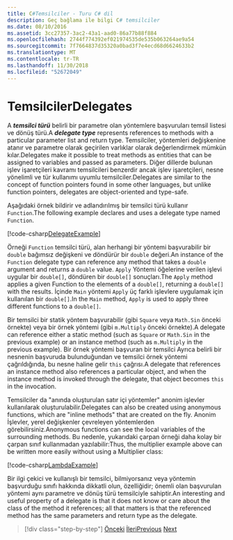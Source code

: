 ```yaml
---
title: C#Temsilciler - Turu C# dil
description: Geç bağlama ile bilgi C# temsilciler
ms.date: 08/10/2016
ms.assetid: 3cc27357-3ac2-43a1-aad0-86a77b88f884
ms.openlocfilehash: 2744f774392ef021974535de535b063264ae9a54
ms.sourcegitcommit: 7f7664837d35320a0bad3f7e4ecd68d6624633b2
ms.translationtype: MT
ms.contentlocale: tr-TR
ms.lasthandoff: 11/30/2018
ms.locfileid: "52672049"
---
```

# <a name="delegates"></a><span data-ttu-id="d875a-103">Temsilciler</span><span class="sxs-lookup"><span data-stu-id="d875a-103">Delegates</span></span>

<span data-ttu-id="d875a-104">A ***temsilci türü*** belirli bir parametre olan yöntemlere başvuruları temsil listesi ve dönüş türü.</span><span class="sxs-lookup"><span data-stu-id="d875a-104">A ***delegate type*** represents references to methods with a particular parameter list and return type.</span></span> <span data-ttu-id="d875a-105">Temsilciler, yöntemleri değişkenine atanır ve parametre olarak geçirilen varlıklar olarak değerlendirmek mümkün kılar.</span><span class="sxs-lookup"><span data-stu-id="d875a-105">Delegates make it possible to treat methods as entities that can be assigned to variables and passed as parameters.</span></span> <span data-ttu-id="d875a-106">Diğer dillerde bulunan işlev işaretçileri kavramı temsilcileri benzerdir ancak işlev işaretçileri, nesne yönelimli ve tür kullanımı uyumlu temsilciler.</span><span class="sxs-lookup"><span data-stu-id="d875a-106">Delegates are similar to the concept of function pointers found in some other languages, but unlike function pointers, delegates are object-oriented and type-safe.</span></span>

<span data-ttu-id="d875a-107">Aşağıdaki örnek bildirir ve adlandırılmış bir temsilci türü kullanır `Function`.</span><span class="sxs-lookup"><span data-stu-id="d875a-107">The following example declares and uses a delegate type named `Function`.</span></span>

[!code-csharp[DelegateExample](../../../samples/snippets/csharp/tour/delegates/Program.cs#L3-L37)]

<span data-ttu-id="d875a-108">Örneği `Function` temsilci türü, alan herhangi bir yöntemi başvurabilir bir `double` bağımsız değişkeni ve döndürür bir `double` değeri.</span><span class="sxs-lookup"><span data-stu-id="d875a-108">An instance of the `Function` delegate type can reference any method that takes a `double` argument and returns a `double` value.</span></span> <span data-ttu-id="d875a-109">`Apply` Yöntemi öğelerine verilen işlevi uygular bir `double[]`, döndüren bir `double[]` sonuçları.</span><span class="sxs-lookup"><span data-stu-id="d875a-109">The `Apply` method applies a given Function to the elements of a `double[]`, returning a `double[]` with the results.</span></span> <span data-ttu-id="d875a-110">İçinde `Main` yöntemi `Apply` üç farklı işlevlere uygulamak için kullanılan bir `double[]`.</span><span class="sxs-lookup"><span data-stu-id="d875a-110">In the `Main` method, `Apply` is used to apply three different functions to a `double[]`.</span></span>

<span data-ttu-id="d875a-111">Bir temsilci bir statik yöntem başvurabilir (gibi `Square` veya `Math.Sin` önceki örnekte) veya bir örnek yöntemi (gibi `m.Multiply` önceki örnekte).</span><span class="sxs-lookup"><span data-stu-id="d875a-111">A delegate can reference either a static method (such as `Square` or `Math.Sin` in the previous example) or an instance method (such as `m.Multiply` in the previous example).</span></span> <span data-ttu-id="d875a-112">Bir örnek yöntemi başvuran bir temsilci Ayrıca belirli bir nesnenin başvuruda bulunduğundan ve temsilci örnek yöntemi çağrıldığında, bu nesne haline gelir `this` çağrısı.</span><span class="sxs-lookup"><span data-stu-id="d875a-112">A delegate that references an instance method also references a particular object, and when the instance method is invoked through the delegate, that object becomes `this` in the invocation.</span></span>

<span data-ttu-id="d875a-113">Temsilciler da "anında oluşturulan satır içi yöntemler" anonim işlevler kullanılarak oluşturulabilir.</span><span class="sxs-lookup"><span data-stu-id="d875a-113">Delegates can also be created using anonymous functions, which are "inline methods" that are created on the fly.</span></span> <span data-ttu-id="d875a-114">Anonim İşlevler, yerel değişkenler çevreleyen yöntemlerden görebilirsiniz.</span><span class="sxs-lookup"><span data-stu-id="d875a-114">Anonymous functions can see the local variables of the surrounding methods.</span></span> <span data-ttu-id="d875a-115">Bu nedenle, yukarıdaki çarpan örneği daha kolay bir çarpan sınıf kullanmadan yazılabilir:</span><span class="sxs-lookup"><span data-stu-id="d875a-115">Thus, the multiplier example above can be written more easily without using a Multiplier class:</span></span>

[!code-csharp[LambdaExample](../../../samples/snippets/csharp/tour/delegates/Program.cs#L44-L44)]

<span data-ttu-id="d875a-116">Bir ilgi çekici ve kullanışlı bir temsilci, bilmiyorsanız veya yöntemin başvurduğu sınıfı hakkında dikkatli olun, özelliğidir; önemli olan başvurulan yöntemi aynı parametre ve dönüş türü temsilciyle sahiptir.</span><span class="sxs-lookup"><span data-stu-id="d875a-116">An interesting and useful property of a delegate is that it does not know or care about the class of the method it references; all that matters is that the referenced method has the same parameters and return type as the delegate.</span></span>

>[!div class="step-by-step"]
><span data-ttu-id="d875a-117">[Önceki](enums.md)
>[İleri](attributes.md)</span><span class="sxs-lookup"><span data-stu-id="d875a-117">[Previous](enums.md)
[Next](attributes.md)</span></span>